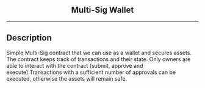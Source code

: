<div align="center">
 <h2 align="center">Multi-Sig Wallet</h2>
</div>
<hr>

## Description

Simple Multi-Sig contract that we can use as a wallet and secures assets. The contract keeps track of transactions and their state. Only owners  are able to interact with the contract (submit, approve and execute).Transactions with a sufficient number of approvals can be executed, otherwise the assets will remain safe. 
